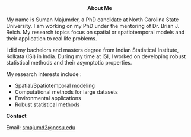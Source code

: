 <head> 
  <center> <b>About Me</b> </center> 
</head>

<body>
<p> My name is Suman Majumder, a PhD candidate at North Carolina State University. I am working on my PhD under the mentoring of Dr. Brian J. Reich. My research topics focus on spatial or spatiotemporal models and their application to real life problems.</p>

<p> I did my bachelors and masters degree from Indian Statistical Institute, Kolkata (ISI) in India. During my time at ISI, I worked on developing robust statistical methods and their asymptotic properties. </p>

<p> My research interests include :
  <ul>
  <li> Spatial/Spatiotemporal modeling </li>
  <li> Computational methods for large datasets </li>
  <li> Environmental applications </li>
  <li> Robust statistical methods </li>
   </ul> </p>
  
  <p> <b>Contact</b> 
  
  Email: smajumd2@ncsu.edu </p>
  </body>
